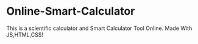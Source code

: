 # Online-Smart-Calculator
This is a scientific calculator and Smart Calculator Tool Online. Made With JS,HTML,CSS!
